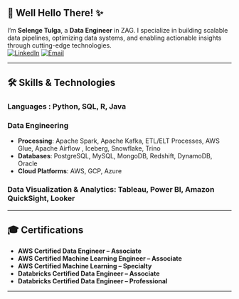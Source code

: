 ## 👋 Well Hello There! ✨  

I’m **Selenge Tulga**, a **Data Engineer** in ZAG. I specialize in building scalable data pipelines, optimizing data systems, and enabling actionable insights through cutting-edge technologies.  
[![LinkedIn](https://img.shields.io/badge/LinkedIn-0077B5?style=for-the-badge&logo=linkedin&logoColor=white)](https://www.linkedin.com/in/selenge-tulga/)
[![Email](https://img.shields.io/badge/Email-D14836?style=for-the-badge&logo=gmail&logoColor=white)](mailto:selengetu@gmail.com)

---

## 🛠️ Skills & Technologies  

### **Languages**  : Python, SQL, R, Java

### **Data Engineering**  
- **Processing**: Apache Spark, Apache Kafka, ETL/ELT Processes, AWS Glue, Apache Airflow , Iceberg, Snowflake, Trino
- **Databases**: PostgreSQL, MySQL, MongoDB, Redshift, DynamoDB, Oracle  
- **Cloud Platforms**: AWS, GCP, Azure

### **Data Visualization & Analytics**: Tableau, Power BI, Amazon QuickSight, Looker

---

## 🎓 Certifications  

- **AWS Certified Data Engineer – Associate**
- **AWS Certified Machine Learning Engineer – Associate**  
- **AWS Certified Machine Learning – Specialty**  
- **Databricks Certified Data Engineer – Associate**  
- **Databricks Certified Data Engineer – Professional**  

---

